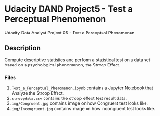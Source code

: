 # Udacity DAND Project5 - Test a Perceptual Phenomenon
Udacity Data Analyst Project 05 - Test a Perceptual Phenomenon

## Description
Compute descriptive statistics and perform a statistical test on a data set based on a psychological phenomenon, the Stroop Effect.

### Files
1.  ```Test_a_Perceptual_Phenomenon.ipynb``` contains a Jupyter Notebook that Analyze the Stroop Effect.
2. ```stroopdata.csv``` contains the stroop effect test result data.
3. ```img/Congruent.jpg``` contains image on how Congruent test looks like.
4. ```img/Incongruent.jpg``` contains image on how Incongruent test looks like.
